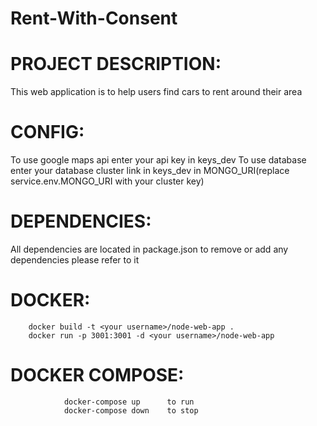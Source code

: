 # Rent-With-Consent
# PROJECT DESCRIPTION:
This web application is to help users find cars to rent around their area

# CONFIG:
To use google maps api enter your api key in keys_dev
To use database enter your database cluster link in keys_dev in MONGO_URI(replace service.env.MONGO_URI with your cluster key)

# DEPENDENCIES:
All dependencies are located in package.json to remove or add any dependencies please refer to it

# DOCKER:  
        docker build -t <your username>/node-web-app .
        docker run -p 3001:3001 -d <your username>/node-web-app


# DOCKER COMPOSE:  
                docker-compose up      to run
                docker-compose down    to stop

